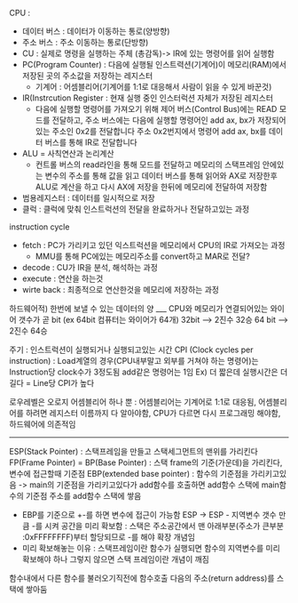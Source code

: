CPU :
* 데이터 버스 : 데이터가 이동하는 통로(양방향)
* 주소 버스 : 주소 이동하는 통로(단방향)
* CU : 실제로 명령을 실행하는 주체 (총감독)-> IR에 있는 명령어를 읽어 실행함
* PC(Program Counter) : 다음에 실행될 인스트력션(기계어)이 메모리(RAM)에서 저장된 곳의 주소값을 저장하는 레지스터
    * 기계어 : 어셈블리어(기계어를 1:1로 대응해서 사람이 읽을 수 있게 바꾼것)
* IR(Instrcution Register : 현재 실행 중인 인스터럭션 자체가 저장된 레지스터
    * 다음에 실행할 명령어를 가져오기 위해 제어 버스(Control Bus)에는 READ 모드를 전달하고, 주소 버스에는 다음에 실행할 명령어인 add ax, bx가 저장되어 있는 주소인 0x2를 전달합니다  주소 0x2번지에서 명령어 add ax, bx를 데이터 버스를 통해 IR로 전달합니다
* ALU = 사칙연산과 논리계산
    * 컨트롤 버스의 read라인을 통해 모드를 전달하고 메모리의 스택프레임 안에있는 변수의 주소를 통해 값을 읽고 데이터 버스를 통해 읽어와 AX로 저장한후 ALU로 계산을 하고 다시 AX에 저장을 한뒤에 메모리에 전달하여 저장함
* 범용레지스터 : 데이터를 일시적으로 저장
* 클럭 : 클럭에 맞춰 인스트럭션의 전달을 완료하거나 전달하고있는 과정

instruction cycle
* fetch : PC가 가리키고 있던 익스트럭션을 메모리에서 CPU의 IR로 가져오는 과정
    * MMU를 통해 PC에있는 메모리주소를 convert하고 MAR로 전달?
* decode : CU가 IR을 분석, 해석하는 과정
* execute : 연산을 하는것
* wirte back : 최종적으로 연산한것을 메모리에 저장하는 과정


하드웨어적) 한번에 보낼 수 있는 데이터의 양 ___ CPU와 메모리가 연결되어있는 와이어 갯수가 곧 bit (ex 64bit 컴퓨터는 와이어가 64개)
32bit --> 2진수 32승 64 bit --> 2진수 64승

주기 : 인스트럭션이 실행되거나 실행되고있는 시간
CPI (Clock cycles per instruction) : Load계열의 경우(CPU내부말고 외부를 거쳐야 하는 명령어)는 Instruction당 clock수가 3정도됨 add같은 명령어는 1임 Ex) 더 짧은데 실행시간은 더 길다 = Line당 CPI가 높다

로우레벨은 오로지 어셈블리어 하나 뿐 : 어셈블리어는 기계어로 1:1로 대응됨, 어셈블리어를 하려면 레지스터 이름까지 다 알아야함, CPU가 다르면 다시 프로그래밍 해야함, 하드웨어에 의존적임



---



ESP(Stack Pointer) : 스택프레임을 만들고 스택세그먼트의 맨위를 가리킨다
FP(Frame Pointer)  = BP(Base Pointer) : 스택 frame의 기준(가운데)을 가리킨다, 변수에 접근할때 기준점
EBP(extended base pointer) : 함수의 기준점을 가리키고있음 -> main의 기준점을 가리키고있다가 add함수를 호출하면 add함수 스택에 main함수의 기준점 주소를  add함수 스택에 쌓음
* EBP를 기준으로 +-를 하면 변수에 접근이 가능함
ESP -> ESP - 지역변수 갯수 만큼 -를 시켜 공간을 미리 확보함 : 스택은 주소공간에서 맨 아래부분(주소가 큰부분 :0xFFFFFFFF)부터 할당되므로 -를 해야 확장 개념임
* 미리 확보해놓는 이유 : 스택프레임이란 함수가 실행되면 함수의 지역변수를 미리 확보해야 하나 그렇지 않으면 스택 프레임이란 개념이 깨짐

함수내에서 다른 함수를 불러오기직전에 함수호출 다음의 주소(return address)를 스택에 쌓아둠
